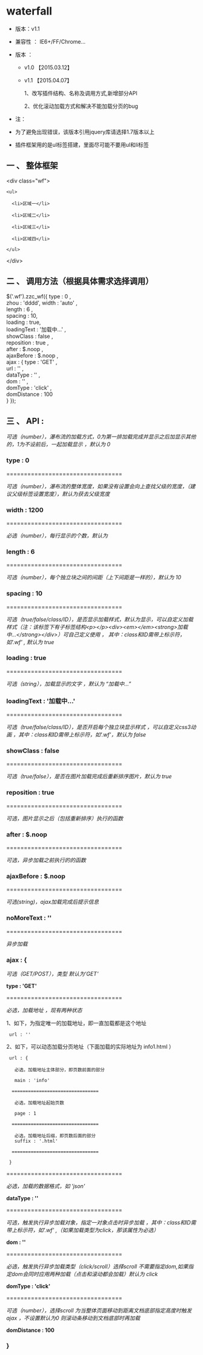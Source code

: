 # waterfall


* 版本：v1.1

* 兼容性 ： IE6+/FF/Chrome... 

* 版本 ： 

  * v1.0 【2015.03.12】

  * v1.1 【2015.04.07】

     1、改写插件结构、名称及调用方式,新增部分API
   
     2、优化滚动加载方式和解决不能加载分页的bug





* 注：
 * 为了避免出现错误，该版本引用jquery库请选择1.7版本以上
 * 插件框架用的是ul标签搭建，里面尽可能不要用ul和li标签



## 一 、 整体框架

  &lt;div class="wf"&gt;
  
    <ul>
    
      <li>区域一</li>
      
      <li>区域二</li>
      
      <li>区域三</li>
      
      <li>区域四</li>
      
    </ul>
    
  &lt;/div&gt;


## 二 、 调用方法（根据具体需求选择调用）

  $('.wf').zzc_wf({
    type : 0 ,            
    zhou : 'dddd',
    width : 'auto' ,         
    length : 6 ,              
    spacing : 10,             
    loading : true,                
    loadingText : '加载中…' ,     
    showClass : false ,        
    reposition : true ,          
    after : $.noop  ,             
    ajaxBefore : $.noop ,             
    ajax : {
      type : 'GET' ,                   
      url : '' ,                    
      dataType : '' ,            
      dom : '' ,                     
      domType : 'click'  ,        
      domDistance : 100              
    }
  });



## 三 、 API : 


<em>可选（number），瀑布流的加载方式，0为第一排加载完成并显示之后加显示其他的，1为不设前后，一起加载显示 ，默认为 0</em>

### type : 0  

=================================

<em>可选（number），瀑布流的整体宽度，如果没有设置会向上查找父级的宽度，（建议父级标签设置宽度），默认为获去父级宽度</em>

### width : 1200  

=================================

<em>必选（number），每行显示的个数，默认为 </em>

### length : 6       

=================================

<em>可选（number），每个独立块之间的间距（上下间距是一样的），默认为 10</em>                   

### spacing : 10     

=================================

<em>可选（true/false/class/ID），是否显示加载样式，默认为显示，可以自定义加载样式（注：该标签下有子标签结构&lt;p&gt;&lt;/p&gt;&lt;div&gt;&lt;em&gt;&lt;/em&gt;&lt;strong&gt;加载中…&lt;/strong&gt;&lt;/div&gt;）可自己定义使用 ， 其中：class和ID需带上标示符，如'.wf' , 默认为 true </em>                   

### loading : true     

=================================

<em>可选（string），加载显示的文字 ，默认为 “加载中…”</em>    

### loadingText : '加载中…' 

=================================

<em>可选（true/false/class/ID），是否开启每个独立块显示样式 ，可以自定义css3动画 ，其中：class和ID需带上标示符，如'.wf'，默认为 false</em>           

### showClass : false   

=================================

<em>可选（true/false），是否在图片加载完成后重新排序图片，默认为 true</em>            

### reposition : true            

=================================

<em>可选，图片显示之后（包括重新排序）执行的函数</em>   

### after : $.noop             

=================================

<em>可选，异步加载之前执行的的函数</em> 

### ajaxBefore : $.noop   

=================================

<em>可选(string)，ajax加载完成后提示信息</em> 

### noMoreText : ''   

=================================

<em>异步加载</em>      

### ajax : {

  <em>可选（GET/POST），类型 默认为'GET'</em>
  
  <strong>type : 'GET'  </strong>
  
  =================================

  <em>必选，加载地址 ，现有两种状态</em>

   1、如下，为指定唯一的加载地址，即一直加载都是这个地址

     url : ''  

   2、如下，可以动态加载分页地址（下面加载的实际地址为   info1.html  ）

     url : {

       必选，加载地址主体部分，即页数前面的部分 

       main : 'info'  

      ================================

       必选，加载地址起始页数 

       page : 1  

      ================================

       必选，加载地址后缀，即页数后面的部分 
       suffix : '.html'  

      ================================

     } 
  
  =================================

  <em>必选，加载的数据格式，如 'json'</em>                

  <strong>dataType : '' </strong> 
  
  =================================

  <em>可选，触发执行异步加载对象，指定一对象点击时异步加载 ，其中：class和ID需带上标示符，如'.wf' ,（如果加载类型为click，那该属性为必选）</em>                

  <strong>dom : '' </strong> 

  =================================
  
  <em>必选，触发执行异步加载类型（click/scroll）选择scroll 不需要指定dom,如果指定dom会同时应用两种加载（点击和滚动都会加载）默认为 click</em>                   
  
  <strong>domType : 'click'  </strong>

  =================================
  
  <em>可选（number），选择scroll 为当整体页面移动到距离文档底部指定高度时触发ajax ，不设置默认为0 则滚动条移动到文档底部时再加载</em>                   
  
  <strong>domDistance : 100  </strong>

  
### }
